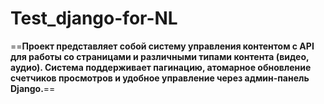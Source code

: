 ﻿# Test_django-for-NL
==**Проект представляет собой систему управления контентом с API для работы со страницами и различными типами контента (видео, аудио). Система поддерживает пагинацию, атомарное обновление счетчиков просмотров и удобное управление через админ-панель Django.**==


